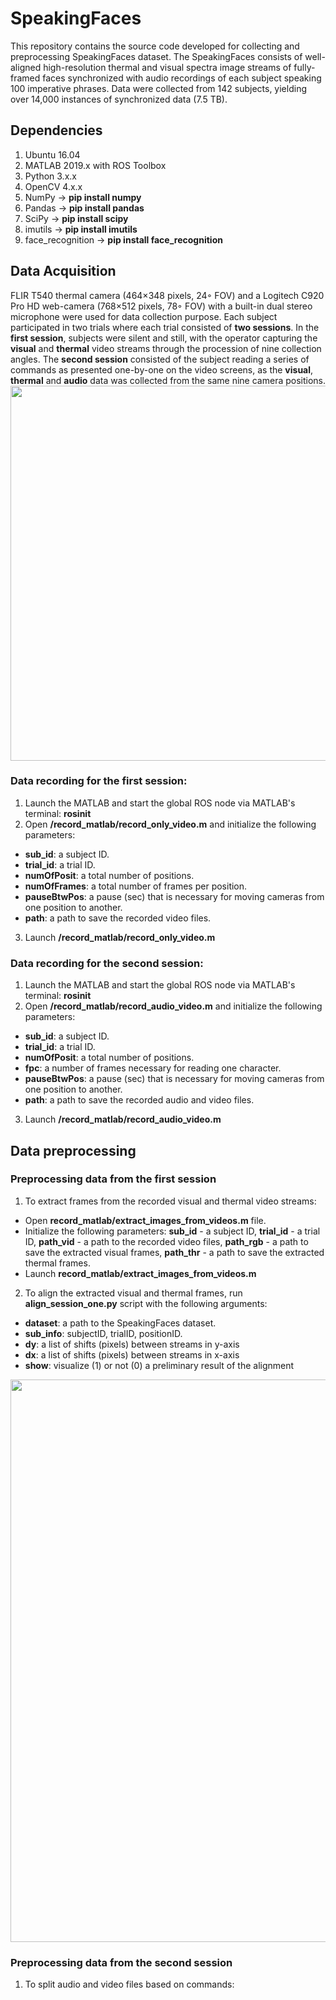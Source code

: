 # SpeakingFaces
This repository contains the source code developed for collecting and preprocessing SpeakingFaces dataset. The SpeakingFaces consists of well-aligned high-resolution thermal and visual spectra image streams of fully-framed faces synchronized with audio recordings of each subject speaking 100 imperative phrases. Data were collected from 142 subjects, yielding over 14,000 instances of synchronized data (7.5 TB).

## Dependencies
1. Ubuntu 16.04
2. MATLAB 2019.x with ROS Toolbox
3. Python 3.x.x
4. OpenCV 4.x.x
5. NumPy -> **pip install numpy**
6. Pandas -> **pip install pandas**
7. SciPy -> **pip install scipy**
8. imutils -> **pip install imutils** 
9. face_recognition -> **pip install face_recognition**

## Data Acquisition
FLIR T540 thermal camera (464×348 pixels, 24◦ FOV) and a Logitech C920 Pro HD web-camera (768×512 pixels, 78◦ FOV) with a built-in dual stereo microphone were used for data collection purpose. Each subject participated in two trials where each trial consisted of **two sessions**. In the **first session**, subjects were silent and still, with the operator capturing the **visual** and **thermal** video streams through the procession of nine collection angles. The **second session** consisted of the subject reading a series of commands as presented one-by-one on the video screens, as the **visual**, **thermal** and **audio** data was collected from the same nine camera positions.
<img src="https://raw.githubusercontent.com/IS2AI/SpeakingFaces/master/figures/nine_positions_v5.png" width="600">
### Data recording for the first session:
1. Launch the MATLAB and start the global ROS node via MATLAB's terminal: **rosinit**
2. Open **/record_matlab/record_only_video.m** and initialize the following parameters:
- **sub_id**: a subject ID.
- **trial_id**: a trial ID.
- **numOfPosit**: a total number of positions.
- **numOfFrames**: a total number of frames per position. 
- **pauseBtwPos**: a pause (sec) that is necessary for moving cameras from one position to another.
- **path**: a path to save the recorded video files.
3. Launch **/record_matlab/record_only_video.m**
### Data recording for the second session:
1. Launch the MATLAB and start the global ROS node via MATLAB's terminal: **rosinit**
2. Open **/record_matlab/record_audio_video.m** and initialize the following parameters:
- **sub_id**: a subject ID.
- **trial_id**: a trial ID.
- **numOfPosit**: a total number of positions.
- **fpc**: a number of frames necessary for reading one character. 
- **pauseBtwPos**: a pause (sec) that is necessary for moving cameras from one position to another.
- **path**: a path to save the recorded audio and video files.
3. Launch **/record_matlab/record_audio_video.m**

## Data preprocessing
### Preprocessing data from the first session 
1. To extract frames from the recorded visual and thermal video streams:
- Open **record_matlab/extract_images_from_videos.m** file. 
- Initialize the following parameters: **sub_id** - a subject ID, **trial_id** - a trial ID, **path_vid** - a path to the recorded video files, **path_rgb** - a path to save the extracted visual frames, **path_thr** - a path to save the extracted thermal frames.
- Launch **record_matlab/extract_images_from_videos.m**
2. To align the extracted visual and thermal frames, run **align_session_one.py** script with the following arguments:
- **dataset**: a path to the SpeakingFaces dataset.
- **sub_info**: subjectID, trialID, positionID.
- **dy**: a list of shifts (pixels) between streams in y-axis
- **dx**: a list of shifts (pixels) between streams in x-axis
- **show**: visualize (1) or not (0) a preliminary result of the alignment

<img src="https://raw.githubusercontent.com/IS2AI/SpeakingFaces/master/figures/aligned_session_one.png" width="900">

### Preprocessing data from the second session
1. To split audio and video files based on commands:


